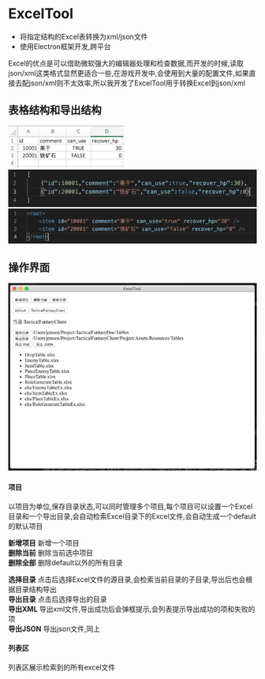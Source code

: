 # ExcelTool  

- 将指定结构的Excel表转换为xml/json文件  
- 使用Electron框架开发,跨平台  

Excel的优点是可以借助微软强大的编辑器处理和检查数据,而开发的时候,读取json/xml这类格式显然更适合一些,在游戏开发中,会使用到大量的配置文件,如果直接去配json/xml则不太效率,所以我开发了ExcelTool用于转换Excel到json/xml  

## 表格结构和导出结构  
![Img](readme/img2.png)  
![Img](readme/img3.png)  
![Img](readme/img4.png)  

## 操作界面  

![Editor](readme/img1.png)  

#### 项目
以项目为单位,保存目录状态,可以同时管理多个项目,每个项目可以设置一个Excel目录和一个导出目录,会自动检索Excel目录下的Excel文件,会自动生成一个default的默认项目  

**新增项目** 新增一个项目  
**删除当前** 删除当前选中项目  
**删除全部** 删除default以外的所有目录  

**选择目录** 点击后选择Excel文件的源目录,会检索当前目录的子目录,导出后也会根据目录结构导出  
**导出目录** 点击后选择导出的目录  
**导出XML** 导出xml文件,导出成功后会弹框提示,会列表提示导出成功的项和失败的项  
**导出JSON** 导出json文件,同上  

#### 列表区   
列表区展示检索到的所有excel文件  
